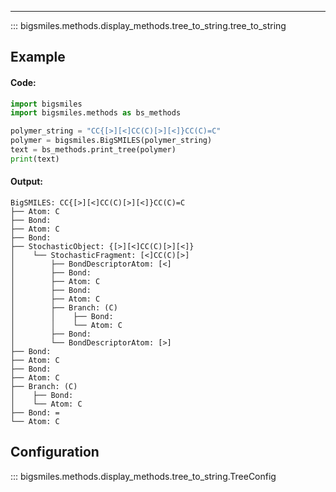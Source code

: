 ---

::: bigsmiles.methods.display_methods.tree_to_string.tree_to_string


## Example

#### Code:
```python
import bigsmiles
import bigsmiles.methods as bs_methods

polymer_string = "CC{[>][<]CC(C)[>][<]}CC(C)=C"
polymer = bigsmiles.BigSMILES(polymer_string)
text = bs_methods.print_tree(polymer)
print(text)
```

#### Output:
```text
BigSMILES: CC{[>][<]CC(C)[>][<]}CC(C)=C
├── Atom: C
├── Bond: 
├── Atom: C
├── Bond: 
├── StochasticObject: {[>][<]CC(C)[>][<]}
│    └── StochasticFragment: [<]CC(C)[>]
│        ├── BondDescriptorAtom: [<]
│        ├── Bond: 
│        ├── Atom: C
│        ├── Bond: 
│        ├── Atom: C
│        ├── Branch: (C)
│        │    ├── Bond: 
│        │    └── Atom: C
│        ├── Bond: 
│        └── BondDescriptorAtom: [>]
├── Bond: 
├── Atom: C
├── Bond: 
├── Atom: C
├── Branch: (C)
│    ├── Bond: 
│    └── Atom: C
├── Bond: =
└── Atom: C
```


## Configuration

::: bigsmiles.methods.display_methods.tree_to_string.TreeConfig
